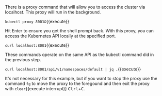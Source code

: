 There is a proxy command that will allow you to access the cluster via localhost. This proxy will run in the background.

`kubectl proxy 8001&`{{execute}}

Hit Enter to ensure you get the shell prompt back. With this proxy, you can access the Kubernetes API locally at the specified port.

`curl localhost:8001`{{execute}}

These commands operate on the same API  as the kubectl command did in the previous step.

`curl localhost:8001/api/v1/namespaces/default | jq .`{{execute}}

It's not necessary for this example, but if you want to stop the proxy use the command `fg` to move the proxy to the  foregound and then exit the proxy with ```clear```{{execute interrupt}} <kbd>Ctrl</kbd>+<kbd>C</kbd>.
